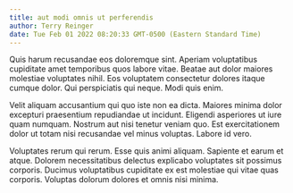 ```yaml
---
title: aut modi omnis ut perferendis
author: Terry Reinger
date: Tue Feb 01 2022 08:20:33 GMT-0500 (Eastern Standard Time)
---
```

Quis harum recusandae eos doloremque sint. Aperiam voluptatibus cupiditate amet temporibus quos labore vitae. Beatae aut dolor maiores molestiae voluptates nihil. Eos voluptatem consectetur dolores itaque cumque dolor. Qui perspiciatis qui neque. Modi quis enim.

 Velit aliquam accusantium qui quo iste non ea dicta. Maiores minima dolor excepturi praesentium repudiandae ut incidunt. Eligendi asperiores ut iure quam numquam. Nostrum aut nisi tenetur veniam quo. Est exercitationem dolor ut totam nisi recusandae vel minus voluptas. Labore id vero.

 Voluptates rerum qui rerum. Esse quis animi aliquam. Sapiente et earum et atque. Dolorem necessitatibus delectus explicabo voluptates sit possimus corporis. Ducimus voluptatibus cupiditate ex est molestiae qui vitae quas corporis. Voluptas dolorum dolores et omnis nisi minima.
